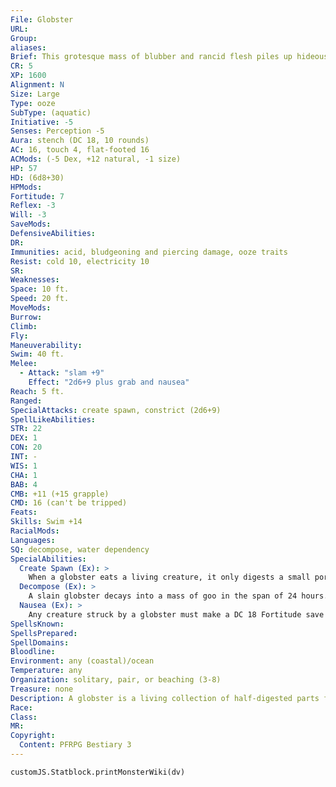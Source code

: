```yaml
---
File: Globster
URL: 
Group: 
aliases: 
Brief: This grotesque mass of blubber and rancid flesh piles up hideously upon itself, opening a vast maw filled with teeth.
CR: 5
XP: 1600
Alignment: N
Size: Large
Type: ooze
SubType: (aquatic)
Initiative: -5
Senses: Perception -5
Aura: stench (DC 18, 10 rounds)
AC: 16, touch 4, flat-footed 16
ACMods: (-5 Dex, +12 natural, -1 size)
HP: 57
HD: (6d8+30)
HPMods: 
Fortitude: 7
Reflex: -3
Will: -3
SaveMods: 
DefensiveAbilities: 
DR: 
Immunities: acid, bludgeoning and piercing damage, ooze traits
Resist: cold 10, electricity 10
SR: 
Weaknesses: 
Space: 10 ft.
Speed: 20 ft.
MoveMods: 
Burrow: 
Climb: 
Fly: 
Maneuverability: 
Swim: 40 ft.
Melee: 
  - Attack: "slam +9"
    Effect: "2d6+9 plus grab and nausea"
Reach: 5 ft.
Ranged: 
SpecialAttacks: create spawn, constrict (2d6+9)
SpellLikeAbilities: 
STR: 22
DEX: 1
CON: 20
INT: -
WIS: 1
CHA: 1
BAB: 4
CMB: +11 (+15 grapple)
CMD: 16 (can't be tripped)
Feats: 
Skills: Swim +14
RacialMods: 
Languages: 
SQ: decompose, water dependency
SpecialAbilities:
  Create Spawn (Ex): >
    When a globster eats a living creature, it only digests a small portion of the remains. As the undigested remains accumulate inside of it, the globster grows more and more bloated. As a full-round action that does not provoke attacks of opportunity, a globster can regurgitate these foul remains along with portions of its own mass. Doing so causes the globster 1d6 points of damage, but creates a new, fully grown globster that immediately attacks the nearest non-globster target. A globster can create spawn up to once per day, though only after it has fed upon at least four Medium-sized creatures (or the equivalent number of creatures of other sizes).
  Decompose (Ex): >
    A slain globster decays into a mass of goo in the span of 24 hours. However, the  corpse retains the creature's stench aura for 1d10 days after its death.
  Nausea (Ex): >
    Any creature struck by a globster must make a DC 18 Fortitude save to avoid being nauseated for 1 round. Once a creature makes this saving throw, it is immune to further nausea effects from that particular globster for 24 hours. This is a poison effect. The save DC is Constitution-based.
SpellsKnown: 
SpellsPrepared: 
SpellDomains: 
Bloodline: 
Environment: any (coastal)/ocean
Temperature: any
Organization: solitary, pair, or beaching (3-8)
Treasure: none
Description: A globster is a living collection of half-digested parts from large sea creatures such as whales and squid. Passersby usually discover it by smell long before they see it. Many unfortunate folk who happen upon a globster mistake it for the carcass of a beached sea animal, getting too close before discovering the seemingly dead creature is very much alive. For a time, sages believed globsters were undead-that they were simply undulating wads of rotting flesh animated with a drive to feed. However, globsters are actually living creatures.  Globsters usually wash up on a beach or float to the shore to feed on terrestrial stock for a few hours before returning to the safety of water. Some say the tides and phases of the moon are to blame for the times globsters come to land to feed. Globsters reproduce by mixing parts of their own foul bodies with the poorly digested remains of their meals.
Race: 
Class: 
MR: 
Copyright:
  Content: PFRPG Bestiary 3
---
```

```dataviewjs
customJS.Statblock.printMonsterWiki(dv)
```
